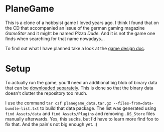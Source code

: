 # PlaneGame

This is a clone of a hobbyist game I loved years ago. I think I found that on the CD that accompanied an issue of the german gaming magazine *GameStar* and it might be named *Pizza Dude*. And it is not the game one finds when searching for that name nowadays...

To find out what I have planned take a look at the [game design doc](https://github.com/tanuva/planegame/blob/master/GDD.md).

# Setup
To actually run the game, you'll need an additional big blob of binary data that can be [downloaded separately](https://nightsoul.org/files/planegame/planegame_data.tar.gz). This is done so that the binary data doesn't clutter the repository too much.

I use the command `tar czf planegame_data.tar.gz --files-from=data-bundle-list.txt` to build that data package. The list was generated using `find Assets/data` and `find Assets/Plugins` and removing `.DS_Store` files manually afterwards. Yes, this sucks, but I'd have to learn more find foo to fix that. And the pain's not big enough yet. :)
